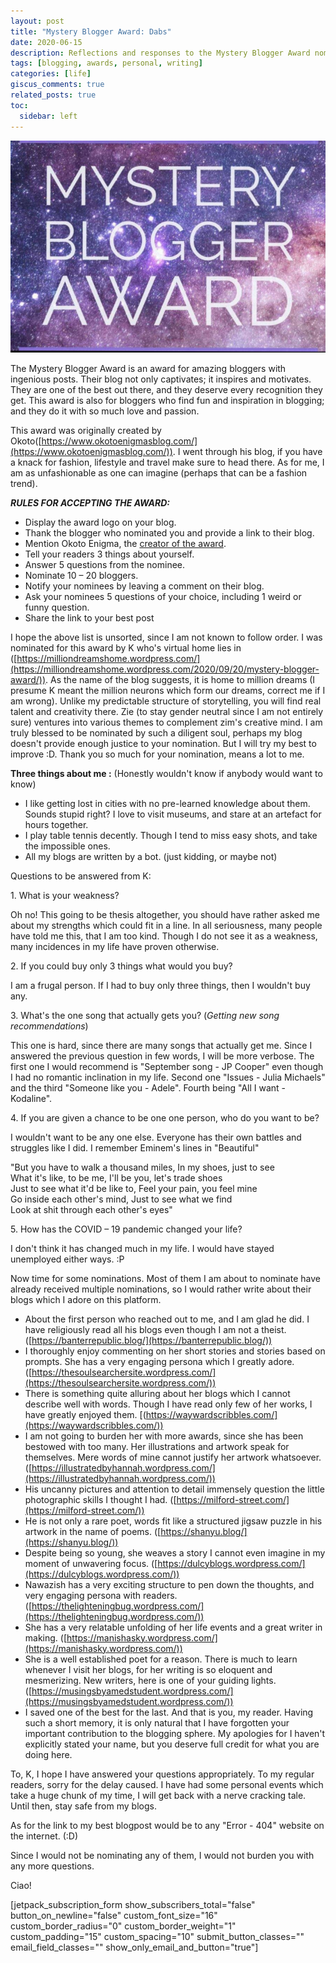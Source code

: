 ```yaml
---
layout: post
title: "Mystery Blogger Award: Dabs"
date: 2020-06-15
description: Reflections and responses to the Mystery Blogger Award nomination, sharing personal insights and stories
tags: [blogging, awards, personal, writing]
categories: [life]
giscus_comments: true
related_posts: true
toc:
  sidebar: left
---
```


![](/assets/img/posts/img_20200919_234427.jpg)

The Mystery Blogger Award is an award for amazing bloggers with ingenious posts. Their blog not only captivates; it inspires and motivates. They are one of the best out there, and they deserve every recognition they get. This award is also for bloggers who find fun and inspiration in blogging; and they do it with so much love and passion.

This award was originally created by Okoto([https://www.okotoenigmasblog.com/](https://www.okotoenigmasblog.com/)). I went through his blog, if you have a knack for fashion, lifestyle and travel make sure to head there. As for me, I am as unfashionable as one can imagine (perhaps that can be a fashion trend).

_**RULES FOR ACCEPTING THE AWARD:**_

- Display the award logo on your blog.
- Thank the blogger who nominated you and provide a link to their blog.
- Mention Okoto Enigma, the [creator of the award](https://www.okotoenigmasblog.com/my-greatest-creation-yet/).
- Tell your readers 3 things about yourself.
- Answer 5 questions from the nominee.
- Nominate 10 – 20 bloggers.
- Notify your nominees by leaving a comment on their blog.
- Ask your nominees 5 questions of your choice, including 1 weird or funny question.
- Share the link to your best post

I hope the above list is unsorted, since I am not known to follow order. I was nominated for this award by K who's virtual home lies in ([https://milliondreamshome.wordpress.com/](https://milliondreamshome.wordpress.com/2020/09/20/mystery-blogger-award/)). As the name of the blog suggests, it is home to million dreams (I presume K meant the million neurons which form our dreams, correct me if I am wrong). Unlike my predictable structure of storytelling, you will find real talent and creativity there. Zie (to stay gender neutral since I am not entirely sure) ventures into various themes to complement zim's creative mind. I am truly blessed to be nominated by such a diligent soul, perhaps my blog doesn't provide enough justice to your nomination. But I will try my best to improve :D. Thank you so much for your nomination, means a lot to me.

**Three things about me :** (Honestly wouldn't know if anybody would want to know)

- I like getting lost in cities with no pre-learned knowledge about them. Sounds stupid right? I love to visit museums, and stare at an artefact for hours together.
- I play table tennis decently. Though I tend to miss easy shots, and take the impossible ones.
- All my blogs are written by a bot. (just kidding, or maybe not)

Questions to be answered from K:

1\. What is your weakness?

Oh no! This going to be thesis altogether, you should have rather asked me about my strengths which could fit in a line. In all seriousness, many people have told me this, that I am too kind. Though I do not see it as a weakness, many incidences in my life have proven otherwise.

2\. If you could buy only 3 things what would you buy?

I am a frugal person. If I had to buy only three things, then I wouldn't buy any.

3\. What's the one song that actually gets you? (_Getting new song recommendations_)

This one is hard, since there are many songs that actually get me. Since I answered the previous question in few words, I will be more verbose. The first one I would recommend is "September song - JP Cooper" even though I had no romantic inclination in my life. Second one "Issues - Julia Michaels" and the third "Someone like you - Adele". Fourth being "All I want - Kodaline".

4\. If you are given a chance to be one one person, who do you want to be?

I wouldn't want to be any one else. Everyone has their own battles and struggles like I did. I remember Eminem's lines in "Beautiful"

"But you have to walk a thousand miles, In my shoes, just to see  
What it's like, to be me, I'll be you, let's trade shoes  
Just to see what it'd be like to, Feel your pain, you feel mine  
Go inside each other's mind, Just to see what we find  
Look at shit through each other's eyes"

5\. How has the COVID – 19 pandemic changed your life?

I don't think it has changed much in my life. I would have stayed unemployed either ways. :P

Now time for some nominations. Most of them I am about to nominate have already received multiple nominations, so I would rather write about their blogs which I adore on this platform.

- About the first person who reached out to me, and I am glad he did. I have religiously read all his blogs even though I am not a theist. ([https://banterrepublic.blog/](https://banterrepublic.blog/))
- I thoroughly enjoy commenting on her short stories and stories based on prompts. She has a very engaging persona which I greatly adore. ([https://thesoulsearchersite.wordpress.com/](https://thesoulsearchersite.wordpress.com/))
- There is something quite alluring about her blogs which I cannot describe well with words. Though I have read only few of her works, I have greatly enjoyed them. [(https://waywardscribbles.com/](https://waywardscribbles.com/))
- I am not going to burden her with more awards, since she has been bestowed with too many. Her illustrations and artwork speak for themselves. Mere words of mine cannot justify her artwork whatsoever.([https://illustratedbyhannah.wordpress.com/](https://illustratedbyhannah.wordpress.com/))
- His uncanny pictures and attention to detail immensely question the little photographic skills I thought I had. ([https://milford-street.com/](https://milford-street.com/))
- He is not only a rare poet, words fit like a structured jigsaw puzzle in his artwork in the name of poems. ([https://shanyu.blog/](https://shanyu.blog/))
- Despite being so young, she weaves a story I cannot even imagine in my moment of unwavering focus. ([https://dulcyblogs.wordpress.com/](https://dulcyblogs.wordpress.com/))
- Nawazish has a very exciting structure to pen down the thoughts, and very engaging persona with readers. ([https://thelighteningbug.wordpress.com/](https://thelighteningbug.wordpress.com/))
- She has a very relatable unfolding of her life events and a great writer in making. ([https://manishasky.wordpress.com/](https://manishasky.wordpress.com/))
- She is a well established poet for a reason. There is much to learn whenever I visit her blogs, for her writing is so eloquent and mesmerizing. New writers, here is one of your guiding lights. ([https://musingsbyamedstudent.wordpress.com/](https://musingsbyamedstudent.wordpress.com/))
- I saved one of the best for the last. And that is you, my reader. Having such a short memory, it is only natural that I have forgotten your important contribution to the blogging sphere. My apologies for I haven't explicitly stated your name, but you deserve full credit for what you are doing here.

To, K, I hope I have answered your questions appropriately. To my regular readers, sorry for the delay caused. I have had some personal events which take a huge chunk of my time, I will get back with a nerve cracking tale. Until then, stay safe from my blogs.

As for the link to my best blogpost would be to any "Error - 404" website on the internet. (:D)

Since I would not be nominating any of them, I would not burden you with any more questions.

Ciao!

\[jetpack\_subscription\_form show\_subscribers\_total="false" button\_on\_newline="false" custom\_font\_size="16" custom\_border\_radius="0" custom\_border\_weight="1" custom\_padding="15" custom\_spacing="10" submit\_button\_classes="" email\_field\_classes="" show\_only\_email\_and\_button="true"\]
